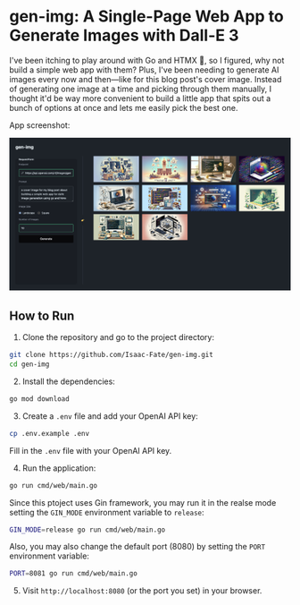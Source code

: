 # gen-img: A Single-Page Web App to Generate Images with Dall-E 3

I've been itching to play around with Go and HTMX 🤩, so I figured, why not build a simple web app with them? 
Plus, I've been needing to generate AI images every now and then—like for this blog post's cover image. 
Instead of generating one image at a time and picking through them manually, I thought it'd be way more convenient to build a little app that spits out a bunch of options at once and lets me easily pick the best one.

App screenshot:

![app-screenshot](resources/app-screenshot.png)



## How to Run

1. Clone the repository and go to the project directory:

```bash
git clone https://github.com/Isaac-Fate/gen-img.git
cd gen-img
```

2. Install the dependencies:

```bash
go mod download
```

3. Create a `.env` file and add your OpenAI API key:

```bash
cp .env.example .env
```

Fill in the `.env` file with your OpenAI API key.

4. Run the application:

```bash
go run cmd/web/main.go
```

Since this ptoject uses Gin framework, you may run it in the realse mode setting the `GIN_MODE` environment variable to `release`:

```bash
GIN_MODE=release go run cmd/web/main.go
```

Also, you may also change the default port (8080) by setting the `PORT` environment variable:

```bash
PORT=8081 go run cmd/web/main.go
```

5. Visit `http://localhost:8080` (or the port you set) in your browser.

